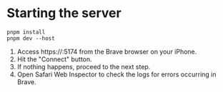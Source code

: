 
# Starting the server
``` 
pnpm install 
pnpm dev --host
```

1. Access https://<your-local-ip>:5174 from the Brave browser on your iPhone.
2. Hit the "Connect" button.
3. If nothing happens, proceed to the next step.
4. Open Safari Web Inspector to check the logs for errors occurring in Brave.

